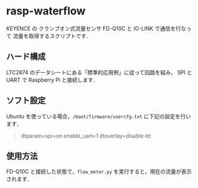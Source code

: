 # rasp-waterflow

KEYENCE の クランプオン式流量センサ FD-Q10C と IO-LINK で通信を行なって
流量を取得するスクリプトです．

## ハード構成

LTC2874 のデータシートにある「標準的応用例」に従って回路を組み，
SPI と UART で Raspberry Pi と接続します．

## ソフト設定

Ubuntu を使っている場合，`/boot/firmware/usercfg.txt` に下記の設定を行います．

> dtparam=spi=on
> enable_uart=1
> dtoverlay=disable-bt

## 使用方法

FD-Q10C と接続した状態で，`flow_meter.py` を実行すると，現在の流量が表示されます．

